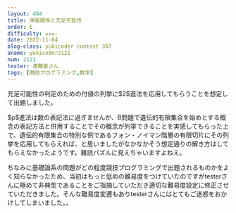 ```yaml
---
layout: 404
title: 帰属関係と充足可能性
order: E
difficulty: ★★★☆
date: 2022-11-04
blog-class: yukicoder contest 367
aname: yukicoder2121
num: 2121
tester: 遭難者さん
tags: [競技プログラミング,数学]
---
```


<p>
充足可能性の判定のための付値の列挙に$2$進法を応用してもらうことを想定して出題しました。
</p>
<p>
$p$進法は数の表記法に過ぎませんが、B問題で遺伝的有限集合を始めとする概念の表記方法と併用することでその概念が列挙できることを実感してもらった上で、遺伝的有限集合の特別な例であるフォン・ノイマン階層の有限切片にその列挙を応用してもらえれば、と思いましたがなかなかそう想定通りの解き方はしてもらえなかったようです。難読パズルに見えちゃいますよねえ。
</p>
<p>
ちなみに基礎論系の問題がどの程度競技プログラミングで出題されるものかをよく知らなかったため、当初はもっと低めの難易度をつけていたのですがtesterさんに極めて非典型であることをご指摘していただき適切な難易度設定に修正させていただきました。そんな難易度変遷もありtesterさんにはとてもご迷惑をおかけしてしまいました。。
</p>
